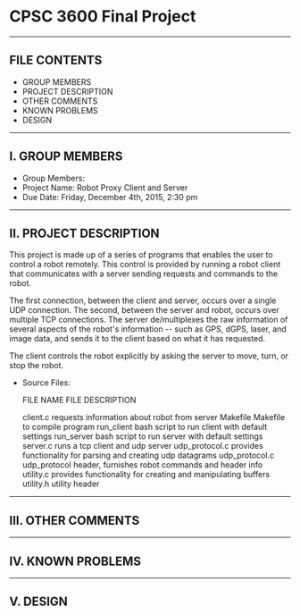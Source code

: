 # CPSC 3600 Final Project

-------------------------------------------------------------------------------  
FILE CONTENTS
-------------------------------------------------------------------------------
* GROUP MEMBERS
* PROJECT DESCRIPTION
* OTHER COMMENTS
* KNOWN PROBLEMS
* DESIGN

-------------------------------------------------------------------------------  
I. GROUP MEMBERS
-------------------------------------------------------------------------------
* Group Members: 
* Project Name: Robot Proxy Client and Server
* Due Date: Friday, December 4th, 2015, 2:30 pm

-------------------------------------------------------------------------------  
II. PROJECT DESCRIPTION
-------------------------------------------------------------------------------
This project is made up of a series of programs that enables the user to 
control a robot remotely. This control is provided by running a robot client
that communicates with a server sending requests and commands to the robot.

The first connection, between the client and server, occurs over a single UDP
connection. The second, between the server and robot, occurs over multiple
TCP connections. The server de/multiplexes the raw information of several
aspects of the robot's information -- such as GPS, dGPS, laser, and image data,
and sends it to the client based on what it has requested.

The client controls the robot explicitly by asking the server to move, turn, or
stop the robot. 

* Source Files:

    FILE NAME           FILE DESCRIPTION
    
    client.c            requests information about robot from server
    Makefile            Makefile to compile program
    run_client          bash script to run client with default settings
    run_server          bash script to run server with default settings
    server.c            runs a tcp client and udp server
    udp_protocol.c      provides functionality for parsing and creating udp datagrams
    udp_protocol.c      udp_protocol header, furnishes robot commands and header info
    utility.c           provides functionality for creating and manipulating buffers
    utility.h           utility header

-------------------------------------------------------------------------------  
III. OTHER COMMENTS
-------------------------------------------------------------------------------


-------------------------------------------------------------------------------  
IV. KNOWN PROBLEMS
-------------------------------------------------------------------------------


-------------------------------------------------------------------------------  
V. DESIGN
-------------------------------------------------------------------------------




